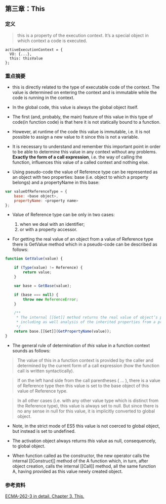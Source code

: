 第三章：This
---

### 定义
> this is a property of the execution context. It’s a special object in which context a code is executed.

```
activeExecutionContext = {
  VO: {...},
  this: thisValue
};
```

### 重点摘要
* this is directly related to the type of executable code of the context. The value is determined on entering the context and is immutable while the code is running in the context.

* In the global code, this value is always the global object itself.

* The first (and, probably, the main) feature of this value in this type of code(in function code) is that here it is not statically bound to a function.

* However, at runtime of the code this value is immutable, i.e. it is not possible to assign a new value to it since this is not a variable.

* It is necessary to understand and remember this important point in order to be able to determine this value in any context without any problems. **Exactly the form of a call expression**, i.e. the way of calling the function, influences this value of a called context and nothing else.

* Using pseudo-code the value of Reference type can be represented as an object with two properties: base (i.e. object to which a property belongs) and a propertyName in this base:
```js
var valueOfReferenceType = {
	base: <base object>,
    propertyName: <property name>
};
```

* Value of Reference type can be only in two cases:
  1. when we deal with an identifier;
  2. or with a property accessor.

* For getting the real value of an object from a value of Reference type there is GetValue method which in a pseudo-code can be described as follows:
```js
function GetValue(value) {

	if (Type(value) != Reference) {
    	return value;
    }

    var base = GetBase(value);

    if (base === null) {
    	throw new ReferenceError;
    }

	/**
     * The internal [[Get]] method returns the real value of object’s property,
     * including as well analysis of the inherited properties from a prototype chain.
     */
    return base.[[Get]](GetPropertyName(value));
}
```

* The general rule of determination of *this* value in a function context sounds as follows:

> The value of this in a function context is provided by the caller and determined by the current form of a call expression (how the function call is written syntactically).

> If on the left hand side from the call parentheses ( ... ), there is a value of Reference type then this value is set to the base object of this value of Reference type.

> In all other cases (i.e. with any other value type which is distinct from the Reference type), this value is always set to null. But since there is no any sense in null for this value, it is implicitly converted to global object.

* Note, in the strict mode of ES5 this value is not coerced to global object, but instead is set to undefined.

* The activation object always returns *this* value as null, consequencely, to global object.

* When function called as the constructor, the new operator calls the internal [[Construct]] method of the A function which, in turn, after object creation, calls the internal [[Call]] method, all the same function A, having provided as this value newly created object.

### 参考资料
[ECMA-262-3 in detail. Chapter 3. This.](http://dmitrysoshnikov.com/ecmascript/chapter-3-this/)